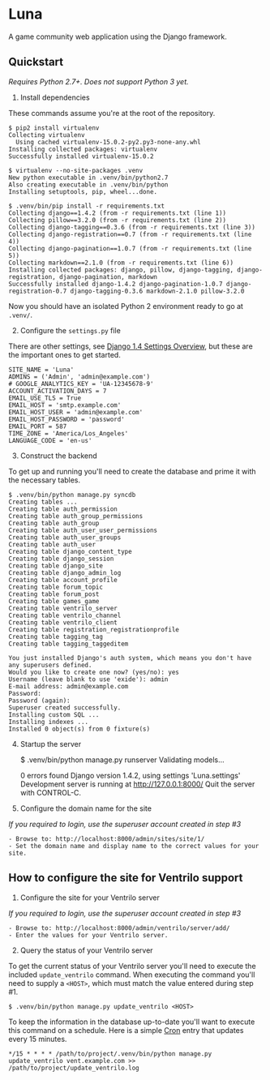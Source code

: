 # Luna
A game community web application using the Django framework.


## Quickstart

_Requires Python 2.7+. Does not support Python 3 yet._

1. Install dependencies

These commands assume you're at the root of the repository.

    $ pip2 install virtualenv
    Collecting virtualenv
      Using cached virtualenv-15.0.2-py2.py3-none-any.whl
    Installing collected packages: virtualenv
    Successfully installed virtualenv-15.0.2

    $ virtualenv --no-site-packages .venv
    New python executable in .venv/bin/python2.7
    Also creating executable in .venv/bin/python
    Installing setuptools, pip, wheel...done.

    $ .venv/bin/pip install -r requirements.txt
    Collecting django==1.4.2 (from -r requirements.txt (line 1))
    Collecting pillow==3.2.0 (from -r requirements.txt (line 2))
    Collecting django-tagging==0.3.6 (from -r requirements.txt (line 3))
    Collecting django-registration==0.7 (from -r requirements.txt (line 4))
    Collecting django-pagination==1.0.7 (from -r requirements.txt (line 5))
    Collecting markdown==2.1.0 (from -r requirements.txt (line 6))
    Installing collected packages: django, pillow, django-tagging, django-registration, django-pagination, markdown
    Successfully installed django-1.4.2 django-pagination-1.0.7 django-registration-0.7 django-tagging-0.3.6 markdown-2.1.0 pillow-3.2.0

Now you should have an isolated Python 2 environment ready to go at ```.venv/```.

2. Configure the ```settings.py``` file

There are other settings, see [Django 1.4 Settings Overview](http://django.readthedocs.io/en/1.4.X/topics/settings.html), but these are the important ones to get started.

    SITE_NAME = 'Luna'
    ADMINS = ('Admin', 'admin@example.com')
    # GOOGLE_ANALYTICS_KEY = 'UA-12345678-9'
    ACCOUNT_ACTIVATION_DAYS = 7
    EMAIL_USE_TLS = True
    EMAIL_HOST = 'smtp.example.com'
    EMAIL_HOST_USER = 'admin@example.com'
    EMAIL_HOST_PASSWORD = 'password'
    EMAIL_PORT = 587
    TIME_ZONE = 'America/Los_Angeles'
    LANGUAGE_CODE = 'en-us'


3. Construct the backend

To get up and running you'll need to create the database and prime it with the necessary tables.

    $ .venv/bin/python manage.py syncdb
    Creating tables ...
    Creating table auth_permission
    Creating table auth_group_permissions
    Creating table auth_group
    Creating table auth_user_user_permissions
    Creating table auth_user_groups
    Creating table auth_user
    Creating table django_content_type
    Creating table django_session
    Creating table django_site
    Creating table django_admin_log
    Creating table account_profile
    Creating table forum_topic
    Creating table forum_post
    Creating table games_game
    Creating table ventrilo_server
    Creating table ventrilo_channel
    Creating table ventrilo_client
    Creating table registration_registrationprofile
    Creating table tagging_tag
    Creating table tagging_taggeditem

    You just installed Django's auth system, which means you don't have any superusers defined.
    Would you like to create one now? (yes/no): yes
    Username (leave blank to use 'exide'): admin
    E-mail address: admin@example.com
    Password:
    Password (again):
    Superuser created successfully.
    Installing custom SQL ...
    Installing indexes ...
    Installed 0 object(s) from 0 fixture(s)

4. Startup the server


    $ .venv/bin/python manage.py runserver
    Validating models...

    0 errors found
    Django version 1.4.2, using settings 'Luna.settings'
    Development server is running at http://127.0.0.1:8000/
    Quit the server with CONTROL-C.

4. Configure the domain name for the site

_If you required to login, use the superuser account created in step #3_

    - Browse to: http://localhost:8000/admin/sites/site/1/
    - Set the domain name and display name to the correct values for your site.

## How to configure the site for Ventrilo support

1. Configure the site for your Ventrilo server

_If you required to login, use the superuser account created in step #3_

    - Browse to: http://localhost:8000/admin/ventrilo/server/add/
    - Enter the values for your Ventrilo server.

2. Query the status of your Ventrilo server

To get the current status of your Ventrilo server you'll need to execute the included ```update_ventrilo``` command.
When executing the command you'll need to supply a ```<HOST>```, which must match the value entered during step #1.

    $ .venv/bin/python manage.py update_ventrilo <HOST>

To keep the information in the database up-to-date you'll want to execute this command on a schedule.
Here is a simple [Cron](https://en.wikipedia.org/wiki/Cron) entry that updates every 15 minutes.

    */15 * * * * /path/to/project/.venv/bin/python manage.py update_ventrilo vent.example.com >> /path/to/project/update_ventrilo.log
